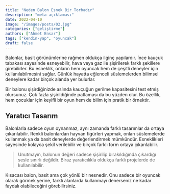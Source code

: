 ```yaml
---
title: "Neden Balon Esnek Bir Torbadır"
description: "meta açıklaması"
date: 2022-04-10
image: "/images/posts/02.jpg"
categories: ["geliştirme"]
authors: ["Ahmet Ensar"]
tags: ["kendin-yap", "oyuncak"]
draft: false
---
```


Balonlar, basit görünümlerine rağmen oldukça ilginç yapılardır. İnce kauçuk tabakası sayesinde esneyebilir, hava veya gaz ile şişirilerek farklı şekillere girebilirler. Bu esneklik, onların hem oyuncak hem de çeşitli deneyler için kullanılabilmesini sağlar. Günlük hayatta eğlenceli süslemelerden bilimsel deneylere kadar birçok alanda yer bulurlar.

Bir balonu şişirdiğinizde aslında kauçuğun gerilme kapasitesini test etmiş olursunuz. Çok fazla şişirildiğinde patlaması da bu yüzden olur. Bu özellik, hem çocuklar için keyifli bir oyun hem de bilim için pratik bir örnektir.

## Yaratıcı Tasarım

Balonlarla sadece oyun oynanmaz, aynı zamanda farklı tasarımlar da ortaya çıkarılabilir. Renkli balonlardan hayvan figürleri yapmak, onları süslemelerde kullanmak ya da basit deneylerde değerlendirmek mümkündür. Esneklikleri sayesinde kolayca şekil verilebilir ve birçok farklı form ortaya çıkarılabilir.

> Unutmayın, balonun değeri sadece şişirilip bırakıldığında çıkardığı sesle sınırlı değildir. Biraz yaratıcılıkla oldukça farklı projelerde de kullanılabilir.

Kısacası balon, basit ama çok yönlü bir nesnedir. Onu sadece bir oyuncak olarak görmek yerine, farklı alanlarda kullanmayı denerseniz ne kadar faydalı olabileceğini görebilirsiniz.
